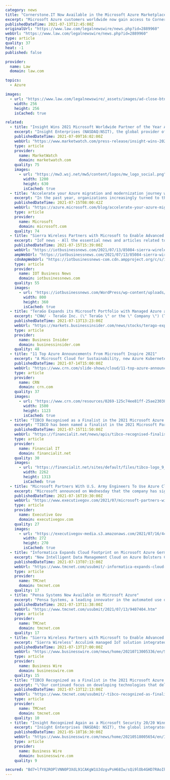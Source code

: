 ```yaml
---
category: news
title: "Cornerstone.IT Now Available in the Microsoft Azure Marketplace"
excerpt: "Microsoft Azure customers worldwide now gain access to Cornerstone.IT Remote Desktop Pro to take advantage of the scalability, reliability, and agility of Azure to drive application development ..."
publishedDateTime: 2021-07-13T12:45:00Z
originalUrl: "https://www.law.com/legalnewswire/news.php?id=2889960"
webUrl: "https://www.law.com/legalnewswire/news.php?id=2889960"
type: article
quality: 37
heat: -1
published: false

provider:
  name: Law
  domain: law.com

topics:
  - Azure

images:
  - url: "https://www.law.com/legalnewswire/_assets/images/ad-close-btn.png"
    width: 256
    height: 256
    isCached: true

related:
  - title: "Insight Wins 2021 Microsoft Worldwide Partner of the Year Awards for Azure Migration and Solution Assessments"
    excerpt: "Insight Enterprises (NASDAQ:NSIT), the global provider of Insight Intelligent Technology Solutions™ for organizations of all sizes, today announced it"
    publishedDateTime: 2021-07-09T16:02:00Z
    webUrl: "https://www.marketwatch.com/press-release/insight-wins-2021-microsoft-worldwide-partner-of-the-year-awards-for-azure-migration-and-solution-assessments-2021-07-09"
    type: article
    provider:
      name: MarketWatch
      domain: marketwatch.com
    quality: 75
    images:
      - url: "https://mw3.wsj.net/mw5/content/logos/mw_logo_social.png"
        width: 1200
        height: 630
        isCached: true
  - title: "Accelerate your Azure migration and modernization journey with expanded programs and offers"
    excerpt: "In the past year, organizations increasingly turned to the cloud to survive potential business disruptions. At Microsoft, we partnered with businesses of all sizes, to help them take advantage of the scalability, remote work enablement, and cost efficiencies of migrating to the cloud. Today at Microsoft"
    publishedDateTime: 2021-07-15T08:00:42Z
    webUrl: "https://azure.microsoft.com/blog/accelerate-your-azure-migration-and-modernization-journey-with-expended-programs-and-offers/"
    type: article
    provider:
      name: Microsoft
      domain: microsoft.com
    quality: 74
  - title: "Sierra Wireless Partners with Microsoft to Enable Advanced Asset Tracking Capabilities via Azure IoT Central"
    excerpt: "IoT news - All the essential news and articles related to the Internet of Things (IoT), on a daily basis, and with a business perspective."
    publishedDateTime: 2021-07-15T15:39:00Z
    webUrl: "https://iotbusinessnews.com/2021/07/13/85084-sierra-wireless-partners-with-microsoft-to-enable-advanced-asset-tracking-capabilities-via-azure-iot-central/"
    ampWebUrl: "https://iotbusinessnews.com/2021/07/13/85084-sierra-wireless-partners-with-microsoft-to-enable-advanced-asset-tracking-capabilities-via-azure-iot-central/amp/"
    cdnAmpWebUrl: "https://iotbusinessnews-com.cdn.ampproject.org/c/s/iotbusinessnews.com/2021/07/13/85084-sierra-wireless-partners-with-microsoft-to-enable-advanced-asset-tracking-capabilities-via-azure-iot-central/amp/"
    type: article
    provider:
      name: IOT Business News
      domain: iotbusinessnews.com
    quality: 55
    images:
      - url: "https://iotbusinessnews.com/WordPress/wp-content/uploads/asset-management-tracking-location-containers.jpg"
        width: 800
        height: 360
        isCached: true
  - title: "TeraGo Expands its Microsoft Portfolio with Managed Azure and Disaster Recovery Solutions"
    excerpt: "CNW/ - TeraGo Inc. (\" TeraGo \" or the \" Company \") (TSX: TGO) (  ), announced today that it has expanded its Microsoft product portfolio with the addition of Microsoft 365, Managed Microsoft Azure, and Managed Disaster Recovery."
    publishedDateTime: 2021-07-13T13:23:00Z
    webUrl: "https://markets.businessinsider.com/news/stocks/terago-expands-its-microsoft-portfolio-with-managed-azure-and-disaster-recovery-solutions-1030601302"
    type: article
    provider:
      name: Business Insider
      domain: businessinsider.com
    quality: 48
  - title: "11 Top Azure Announcements From Microsoft Inspire 2021"
    excerpt: "A Microsoft Cloud for Sustainability, new Azure Kubernetes Service smart defaults and an Azure Synapse partner center that will connect customers to partner solutions were among the top cloud computing announcements at Microsoft Inspire 2021."
    publishedDateTime: 2021-07-14T15:00:00Z
    webUrl: "https://www.crn.com/slide-shows/cloud/11-top-azure-announcements-from-microsoft-inspire-2021"
    type: article
    provider:
      name: CRN
      domain: crn.com
    quality: 37
    images:
      - url: "https://www.crn.com/resources/0269-125c74ee81ff-25ae23038fad-1000/microsoft-azure-sign-2.jpg"
        width: 1500
        height: 1123
        isCached: true
  - title: "TIBCO Recognised as a Finalist in the 2021 Microsoft Azure Partner of the Year Awards"
    excerpt: "TIBCO has been named a finalist in the 2021 Microsoft Partner of the Year Awards for Microsoft Azure Cloud-Native App Development. As a Microsoft gold certified ISV and leader in cloud API-led integration and analytics,"
    publishedDateTime: 2021-07-15T11:50:00Z
    webUrl: "https://financialit.net/news/apis/tibco-recognised-finalist-2021-microsoft-azure-partner-year-awards"
    type: article
    provider:
      name: Financial IT
      domain: financialit.net
    quality: 30
    images:
      - url: "https://financialit.net/sites/default/files/tibco-logo_9_0.jpg"
        width: 2262
        height: 1313
        isCached: true
  - title: "Microsoft Partners With U.S. Army Engineers To Use Azure Cloud For Extreme Weather Modeling"
    excerpt: "Microsoft announced on Wednesday that the company has signed a cooperative research and development agreement (CRADA) with U.S. Army engineers use the company’s Azure Government cloud for a system that models extreme weather around coasts."
    publishedDateTime: 2021-07-16T19:30:00Z
    webUrl: "https://www.executivegov.com/2021/07/microsoft-partners-with-u-s-army-engineers-to-use-azure-cloud/"
    type: article
    provider:
      name: Executive Gov
      domain: executivegov.com
    quality: 27
    images:
      - url: "https://executivegov-media.s3.amazonaws.com/2021/07/16/4c/da/ed/bd/2f/15/c5/04/microsoft_20210625.png"
        width: 272
        height: 270
        isCached: true
  - title: "Informatica Expands Cloud Footprint on Microsoft Azure Germany"
    excerpt: "New Intelligent Data Management Cloud on Azure Bolsters Cloud Momentum in the European region FRANKFURT, Germany,  /PRNewswire/ -- Informatica, the enterprise cloud data management leader, today announced it will make its Intelligent Data Management Cloud (IDMC),"
    publishedDateTime: 2021-07-13T07:13:00Z
    webUrl: "https://www.tmcnet.com/usubmit/-informatica-expands-cloud-footprint-microsoft-azure-germany-/2021/07/13/9407196.htm"
    type: article
    provider:
      name: TMCnet
      domain: tmcnet.com
    quality: 17
  - title: "Pensa Systems Now Available on Microsoft Azure"
    excerpt: "Pensa Systems, a leading innovator in the automated use of computer vision and artificial intelligence for retail in-store data and analytics, announced today that its advanced shelf intelligence data offering has become a Microsoft Preferred Solution and is now available on Microsoft Azure."
    publishedDateTime: 2021-07-13T11:38:00Z
    webUrl: "https://www.tmcnet.com/usubmit/2021/07/13/9407404.htm"
    type: article
    provider:
      name: TMCnet
      domain: tmcnet.com
    quality: 17
  - title: "Sierra Wireless Partners with Microsoft to Enable Advanced Asset Tracking Capabilities via Azure IoT Central"
    excerpt: "Sierra Wireless’ Acculink managed IoT solution integrated with Microsoft Azure IoT Central brings simplicity, extra functionality and capabilities for customers VANCOUVER, British Columbia--(BUSINESS WIRE)--Sierra Wireless (NASDAQ: SWIR) (TSX ..."
    publishedDateTime: 2021-07-13T17:00:00Z
    webUrl: "https://www.businesswire.com/news/home/20210713005336/en/Sierra-Wireless-Partners-with-Microsoft-to-Enable-Advanced-Asset-Tracking-Capabilities-via-Azure-IoT-Central"
    type: article
    provider:
      name: Business Wire
      domain: businesswire.com
    quality: 15
  - title: "TIBCO Recognized as a Finalist in the 2021 Microsoft Azure Partner of the Year Awards"
    excerpt: "\"Our continued focus on developing technologies that deliver a cloud-first experience aligns perfectly to our close collaboration with Microsoft and the Azure cloud computing platform,\" said Tony Beller,"
    publishedDateTime: 2021-07-13T12:13:00Z
    webUrl: "https://www.tmcnet.com/usubmit/-tibco-recognized-as-finalist-the-2021-microsoft-azure-/2021/07/13/9407556.htm"
    type: article
    provider:
      name: TMCnet
      domain: tmcnet.com
    quality: 10
  - title: "Insight Recognized Again as a Microsoft Security 20/20 Winner for Microsoft Azure Security Deployment Partner of the Year"
    excerpt: "Insight Enterprises (NASDAQ: NSIT), the global integrator of Insight Intelligent Technology Solutions™ for organizations of all sizes, today announced"
    publishedDateTime: 2021-05-18T16:30:00Z
    webUrl: "https://www.businesswire.com/news/home/20210518005654/en/Insight-Recognized-Again-as-a-Microsoft-Security-2020-Winner-for-Microsoft-Azure-Security-Deployment-Partner-of-the-Year"
    type: article
    provider:
      name: Business Wire
      domain: businesswire.com
    quality: 9

secured: "Bd7+lfY02ROPlVNN0P3XdL91CAKgW1UJdzgvPsH68Iw/sQi9lOb4GHD7RAoIhZDUB0bO51MRWKdtfOQFJRyV8ni5FLIDTSCY8JhOfYDG2Gmqm3gcvum3nGwxx6aLGGYcL0YQ0xZHuB5UidRcPcLWgG6lj6OC7C88vxpPEEb1FYn8GDjQaJWcvRW4Y99yihOtaqotiPHCtq3FEh8H6Xwo2yd3n1dhRqoe8guPXCIwDZUhMV19mWw9UoU9uLgLlwJRmMhw6Gjq2UhL/OhZ8qbChnJzkFuA5PFlTlXzkDSvxnrcvGvYfXNdIxaGGmieW6ih8oV9aX5r5yA3uEggh7LviAbK/gWZ4tSN4oLqO2emywQ=;xxQJgBXlTdErOE44S9Wt3g=="
---
```



